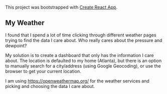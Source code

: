 This project was bootstrapped with [Create React App](https://github.com/facebook/create-react-app).

## My Weather
I found that I spend a lot of time clicking through different weather pages trying to find the data I care about. Who really cares about the pressure and dewpoint?

My solution is to create a dashboard that only has the information I care about.  The location is defaulted to my home (Atlanta), but there is an option to manually search for a city/address (using Google Geocoding), or use the browser to get your current location.

I am using https://openweathermap.org/ for the weather services and picking and choosing the data I care about.
